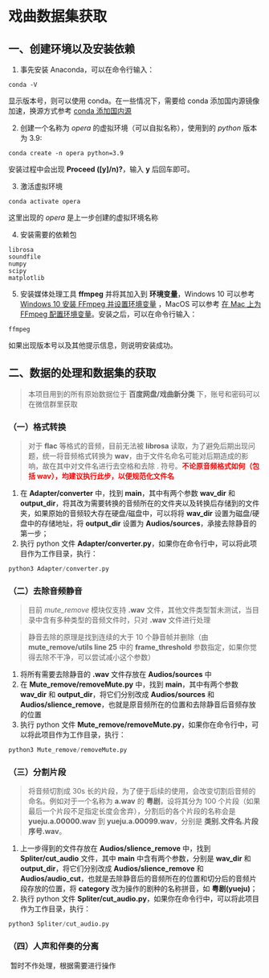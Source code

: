 # 戏曲数据集获取

## 一、创建环境以及安装依赖

1. 事先安装 Anaconda，可以在命令行输入：

```shell
conda -V
```

显示版本号，则可以使用 conda。在一些情况下，需要给 conda 添加国内源镜像加速，换源方式参考 [conda 添加国内源](https://zhuanlan.zhihu.com/p/434356947)

2. 创建一个名称为 _opera_ 的虚拟环境（可以自拟名称），使用到的 _python_ 版本为 3.9:

```shell
conda create -n opera python=3.9
```

安装过程中会出现 **Proceed ([y]/n)?**，输入 **y** 后回车即可。

3. 激活虚拟环境

```shell
conda activate opera
```

这里出现的 _opera_ 是上一步创建的虚拟环境名称

4. 安装需要的依赖包

```shell
librosa
soundfile
numpy
scipy
matplotlib
```

5. 安装媒体处理工具 **ffmpeg** 并将其加入到 **环境变量**，Windows 10 可以参考 [Windows 10 安装 FFmpeg 并设置环境变量](https://blog.csdn.net/Chanssl/article/details/83050959) ，MacOS 可以参考 [在 Mac 上为 FFmpeg 配置环境变量](https://zhuanlan.zhihu.com/p/137556439)。安装之后，可以在命令行输入：

```shell
ffmpeg
```

如果出现版本号以及其他提示信息，则说明安装成功。

## 二、数据的处理和数据集的获取

> 本项目用到的所有原始数据位于 **百度网盘/戏曲新分类** 下，账号和密码可以在微信群里获取

### （一）格式转换

> 对于 **flac** 等格式的音频，目前无法被 **librosa** 读取，为了避免后期出现问题，统一将音频格式转换为 **wav**，由于文件名命名可能对后期造成的影响，故在其中对文件名进行去空格和去除 . 符号。<font color='red'>**不论原音频格式如何（包括 wav），均建议执行此步，以便规范化文件名**</font>

1. 在 **Adapter/converter** 中，找到 **__main__**，其中有两个参数 **wav_dir** 和 **output_dir**，将其改为需要转换的音频所在的文件夹以及转换后存储到的文件夹，如果原始的音频较大存在硬盘/磁盘中，可以将将 **wav_dir** 设置为磁盘/硬盘中的存储地址，将 **output_dir** 设置为 **Audios/sources**，承接去除静音的第一步；
2. 执行 python 文件 **Adapter/converter.py**，如果你在命令行中，可以将此项目作为工作目录，执行：

```python
python3 Adapter/converter.py
```

### （二）去除音频静音

> 目前 _mute_remove_ 模块仅支持 **.wav** 文件，其他文件类型暂未测试，当目录中含有多种类型的音频文件时，只对 **.wav** 文件进行处理

> 静音去除的原理是找到连续的大于 10 个静音帧并删除（由 **mute_remove/utils line 25** 中的 **frame_threshold** 参数指定，如果你觉得去除不干净，可以尝试减小这个参数）

1. 将所有需要去除静音的 **.wav** 文件存放在 **Audios/sources** 中
2. 在 **Mute_remove/removeMute.py** 中，找到 **__main__**，其中有两个参数 **wav_dir** 和 **output_dir**，将它们分别改成 **Audios/sources** 和 **Audios/slience_remove**，也就是原音频所在的位置和去除静音后音频存放的位置
3. 执行 python 文件 **Mute_remove/removeMute.py**，如果你在命令行中，可以将此项目作为工作目录，执行：

```python
python3 Mute_remove/removeMute.py
```

### （三）分割片段

> 将音频切割成 30s 长的片段，为了便于后续的使用，会改变切割后音频的命名。例如对于一个名称为 **a.wav** 的 **粤剧**，设将其分为 100 个片段（如果最后一个片段不足指定长度会舍弃），分割后的各个片段的名称会是 **yueju.a.00000.wav** 到 **yueju.a.00099.wav**，分别是 **类别.文件名.片段序号.wav**。

1. 上一步得到的文件存放在 **Audios/slience_remove** 中，找到 **Spliter/cut_audio** 文件，其中 **main** 中含有两个参数，分别是 **wav_dir** 和 **output_dir**，将它们分别改成  **Audios/slience_remove** 和 **Audios/audio_cut**，也就是去除静音后的音频所在的位置和切分后的音频片段存放的位置，将 **category** 改为操作的剧种的名称拼音，如 **粤剧(yueju)**；
2. 执行 python 文件 **Spliter/cut_audio.py**，如果你在命令行中，可以将此项目作为工作目录，执行：

```python
python3 Spliter/cut_audio.py
```

### （四）人声和伴奏的分离

​	暂时不作处理，根据需要进行操作





